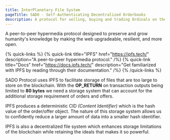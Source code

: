 ```yaml
---
title: InterPlanetary File System
pageTitle: SADO - Self-Authenticating Decentralized Orderbooks
description: A protocol for selling, buying and trading Ordinals on the bitcoin network.
---
```


A peer-to-peer hypermedia protocol designed to preserve and grow humanity's knowledge by making the web upgradeable, resilient, and more open.

{% quick-links %}
{% quick-link title="IPFS" href="https://ipfs.tech/" description="A peer-to-peer hypermedia protocol." /%}
{% quick-link title="Docs" href="https://docs.ipfs.tech/" description="Get familiarized with IPFS by reading through their documentation." /%}
{% /quick-links %}

SADO Protocol uses IPFS to facilitate storage of files that are too large to store on the blockchain. With the **OP_RETURN** on transaction outputs being limited to **80 bytes** we need a storage system that can account for the additional storage requirement of orders and offers.

IPFS produces a deterministic CID *(Content Identifier)* which is the hash value of the order/offer object. The nature of this storage system allows us to confidently reduce a larger amount of data into a smaller hash identifier.

IPFS is also a decentralized file system which enhances storage limitations of the blockchain while retaining the ideals that makes it so powerful.
